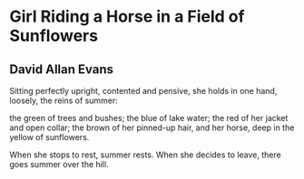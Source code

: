 # Girl Riding a Horse in a Field of Sunflowers
## David Allan Evans
Sitting perfectly upright,
contented and pensive,
she holds in one hand,
loosely, the reins of summer:

the green of trees and bushes;
the blue of lake water;
the red of her jacket
and open collar; the brown
of her pinned-up hair,
and her horse, deep
in the yellow of sunflowers.

When she stops to rest,
summer rests.
When she decides to leave,
there goes summer
over the hill.